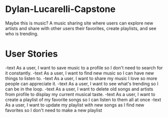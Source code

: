 # Dylan-Lucarelli-Capstone
Maybe this is music?
A music sharing site where users can explore new artists and share with other users their favorites, create playlists, and see who is trending.

# User Stories
-text As a user, I want to save music to a profile so I don't need to search for it constantly.
-text As a user, I want to find new music so I can have new things to listen to.
-text As a user, I want to share my music I love so more people can appreciate it.
-text As a user, I want to see what's trending so I can be in the loop.
-text As a user, I want to delete old songs and artists from profile to display my current musical taste.
-text As a user, I want to create a playlist of my favorite songs so I can listen to them all at once
-text As a user, I want to update my playlist with new songs as I find new favorites so I don't need to make a new playlist
